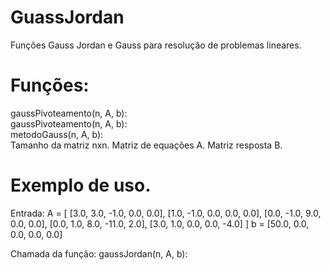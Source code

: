 # GuassJordan
Funções Gauss Jordan e Gauss para resolução de problemas lineares.

# Funções:
gaussPivoteamento(n, A, b):    
gaussPivoteamento(n, A, b):    
metodoGauss(n, A, b):  
Tamanho da matriz nxn.
Matriz de equações A.
Matriz resposta B.

# Exemplo de uso.
Entrada: 
A = [ [3.0, 3.0, -1.0, 0.0, 0.0],
      [1.0, -1.0, 0.0, 0.0, 0.0],
      [0.0, -1.0, 9.0, 0.0, 0.0],
      [0.0, 1.0, 8.0, -11.0, 2.0],
      [3.0, 1.0, 0.0, 0.0, -4.0]
     ]
b = [50.0, 0.0, 0.0, 0.0, 0.0]

Chamada da função:
gaussJordan(n, A, b):

